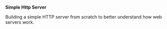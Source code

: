 **Simple Http Server**

Building a simple HTTP server from scratch to better understand how web servers work.
